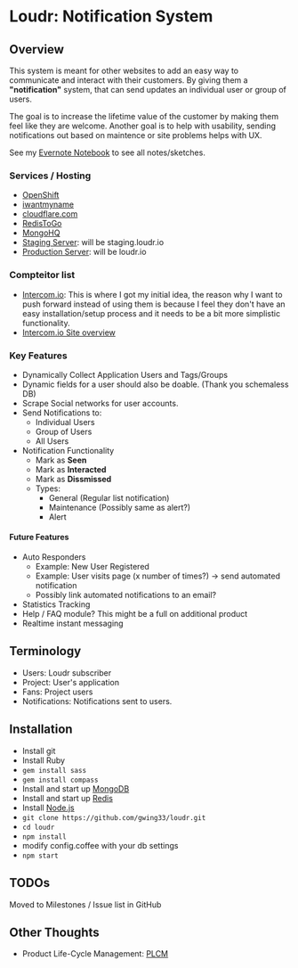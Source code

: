 # Loudr: Notification System

## Overview

This system is meant for other websites to add an easy way to communicate and interact with their customers.
By giving them a **"notification"** system, that can send updates an individual user or group of users.


The goal is to increase the lifetime value of the customer by making them feel like they are welcome.
Another goal is to help with usability, sending notifications out based on maintence or site problems helps with UX.

See my [Evernote Notebook](https://www.evernote.com/pub/geraldroy/loudr) to see all notes/sketches.

### Services / Hosting
- [OpenShift](https://openshift.redhat.com)
- [iwantmyname](iwantmyname.com)
- [cloudflare.com](https://www.cloudflare.com)
- [RedisToGo](https://redistogo.com)
- [MongoHQ](https://www.mongohq.com/home)
- [Staging Server](http://staging-loudr.rhcloud.com/): will be staging.loudr.io
- [Production Server](http://prod-loudr.rhcloud.com/): will be loudr.io


### Compteitor list
- [Intercom.io](https://www.intercom.io): This is where I got my initial idea, the reason why I want to push forward instead of using them is because I feel they don't have an easy installation/setup process and it needs to be a bit more simplistic functionality.
- [Intercom.io Site overview](https://www.evernote.com/shard/s55/sh/a2a31538-db37-4fb8-9cc3-a8a977684792/5ddcb63599aeb28b8e1edf9b43adcf3e)


### Key Features
- Dynamically Collect Application Users and Tags/Groups
- Dynamic fields for a user should also be doable. (Thank you schemaless DB)
- Scrape Social networks for user accounts.
- Send Notifications to:
    - Individual Users
    - Group of Users
    - All Users
- Notification Functionality
    - Mark as **Seen**
    - Mark as **Interacted**
    - Mark as **Dissmissed**
    - Types:
        - General (Regular list notification)
        - Maintenance (Possibly same as alert?)
        - Alert


#### Future Features
- Auto Responders
    - Example: New User Registered
    - Example: User visits page (x number of times?) -> send automated notification
    - Possibly link automated notifications to an email?
- Statistics Tracking
- Help / FAQ module? This might be a full on additional product
- Realtime instant messaging


## Terminology
- Users: Loudr subscriber
- Project: User's application
- Fans: Project users
- Notifications: Notifications sent to users.


## Installation
- Install git
- Install Ruby
- `gem install sass`
- `gem install compass`
- Install and start up [MongoDB](http://www.mongodb.org/)
- Install and start up [Redis](http://redis.io/)
- Install [Node.js](http://nodejs.org/)
- `git clone https://github.com/gwing33/loudr.git`
- `cd loudr`
- `npm install`
- modify config.coffee with your db settings
- `npm start`


## TODOs
Moved to Milestones / Issue list in GitHub


## Other Thoughts
- Product Life-Cycle Management: <a href='http://en.wikipedia.org/wiki/Product_life-cycle_management_(marketing)'>PLCM</a>
